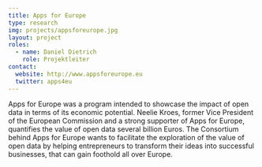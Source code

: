 ```yaml
---
title: Apps for Europe
type: research
img: projects/appsforeurope.jpg
layout: project
roles:
  - name: Daniel Dietrich
    role: Projektleiter
contact:
  website: http://www.appsforeurope.eu
  twitter: apps4eu
---
```


Apps for Europe was a program intended to showcase the impact of open data in terms of its economic potential. Neelie Kroes, former Vice President of the European Commission and a strong supporter of Apps for Europe, quantifies the value of open data several billion Euros. The Consortium behind Apps for Europe wants to facilitate the exploration of the value of open data by helping entrepreneurs to transform their ideas into successful businesses, that can gain foothold all over Europe.
